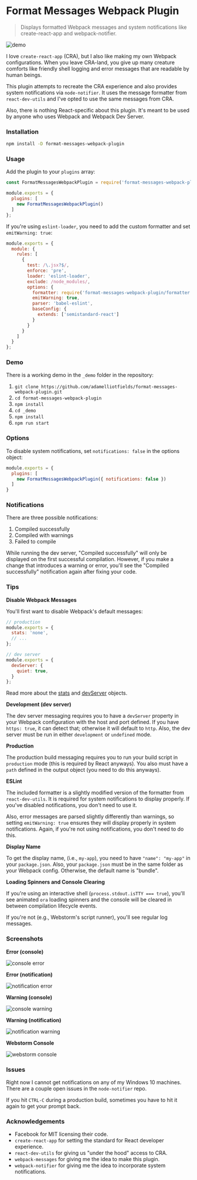 # Format Messages Webpack Plugin
> Displays formatted Webpack messages and system notifications like create-react-app and
webpack-notifier.

![demo](https://raw.githubusercontent.com/adamelliotfields/format-messages-webpack-plugin/master/_screenshots/demo.gif)

I love `create-react-app` (CRA), but I also like making my own Webpack configurations. When you
leave CRA-land, you give up many creature comforts like friendly shell logging and error messages
that are readable by human beings.

This plugin attempts to recreate the CRA experience and also provides system notifications via
`node-notifier`. It uses the message formatter from `react-dev-utils` and I've opted to use the same
messages from CRA.

Also, there is nothing React-specific about this plugin. It's meant to be used by anyone who uses
Webpack and Webpack Dev Server.

### Installation

```sh
npm install -D format-messages-webpack-plugin
```

### Usage

Add the plugin to your `plugins` array:

```javascript
const FormatMessagesWebpackPlugin = require('format-messages-webpack-plugin');

module.exports = {
  plugins: [
    new FormatMessagesWebpackPlugin()
  ]
};
```

If you're using `eslint-loader`, you need to add the custom formatter and set `emitWarning: true`:

```javascript
module.exports = {
  module: {
    rules: [
      {
        test: /\.jsx?$/,
        enforce: 'pre',
        loader: 'eslint-loader',
        exclude: /node_modules/,
        options: {
          formatter: require('format-messages-webpack-plugin/formatter'),
          emitWarning: true,
          parser: 'babel-eslint',
          baseConfig: {
            extends: ['semistandard-react']
          }
        }
      }
    ]
  }
};
```

### Demo
There is a working demo in the `_demo` folder in the repository:

1. `git clone https://github.com/adamelliotfields/format-messages-webpack-plugin.git`
2. `cd format-messages-webpack-plugin`
3. `npm install`
4. `cd _demo`
5. `npm install`
6. `npm run start`

### Options
To disable system notifications, set `notifications: false` in the options object:

```javascript
module.exports = {
  plugins: [
    new FormatMessagesWebpackPlugin({ notifications: false })
  ]
}
```

### Notifications
There are three possible notifications:

1. Compiled successfully
2. Compiled with warnings
3. Failed to compile

While running the dev server, "Compiled successfully" will only be displayed on the first
successful compilation. However, if you make a change that introduces a warning or error, you'll see
the "Compiled successfully" notification again after fixing your code.

### Tips

**Disable Webpack Messages**

You'll first want to disable Webpack's default messages:

```javascript
// production
module.exports = {
  stats: 'none',
  // ...
};

// dev server
module.exports = {
  devServer: {
    quiet: true,
  }
};

```

Read more about the [stats](https://webpack.js.org/configuration/stats/) and
[devServer](https://webpack.js.org/configuration/dev-server/) objects.

**Development (dev server)**

The dev server messaging requires you to have a `devServer` property in your Webpack configuration
with the host and port defined. If you have `https: true`, it can detect that; otherwise it will
default to `http`. Also, the dev server must be run in either `development` or `undefined` mode.

**Production**

The production build messaging requires you to run your build script in `production` mode (this is
required by React anyways). You also must have a `path` defined in the output object (you need to do
this anyways).

**ESLint**

The included formatter is a slightly modified version of the formatter from `react-dev-utils`. It is
required for system notifications to display properly. If you've disabled notifications, you don't
need to use it.

Also, error messages are parsed slightly differently than warnings, so setting `emitWarning: true`
ensures they will display properly in system notifications. Again, if you're not using
notifications, you don't need to do this.

**Display Name**

To get the display name, (i.e., `my-app`), you need to have `"name": "my-app"` in your
`package.json`. Also, your `package.json` must be in the same folder as your Webpack config.
Otherwise, the default name is "bundle".

**Loading Spinners and Console Clearing**

If you're using an interactive shell (`process.stdout.isTTY === true`), you'll see animated `ora`
loading spinners and the console will be cleared in between compilation lifecycle events.

If you're not (e.g., Webstorm's script runner), you'll see regular log messages.

### Screenshots

**Error (console)**

![console error](https://raw.githubusercontent.com/adamelliotfields/format-messages-webpack-plugin/master/_screenshots/error_console.png)

**Error (notification)**

![notification error](https://raw.githubusercontent.com/adamelliotfields/format-messages-webpack-plugin/master/_screenshots/error_notification.png)

**Warning (console)**

![console warning](https://raw.githubusercontent.com/adamelliotfields/format-messages-webpack-plugin/master/_screenshots/warning_console.png)

**Warning (notification)**

![notification warning](https://raw.githubusercontent.com/adamelliotfields/format-messages-webpack-plugin/master/_screenshots/warning_notification.png)

**Webstorm Console**

![webstorm console](https://raw.githubusercontent.com/adamelliotfields/format-messages-webpack-plugin/master/_screenshots/webstorm_console.png)

### Issues
Right now I cannot get notifications on any of my Windows 10 machines. There are a couple open
issues in the `node-notifier` repo.

If you hit `CTRL-C` during a production build, sometimes you have to hit it again to get your prompt
back.

### Acknowledgements
 - Facebook for MIT licensing their code.
 - `create-react-app` for setting the standard for React developer experience.
 - `react-dev-utils` for giving us "under the hood" access to CRA.
 - `webpack-messages` for giving me the idea to make this plugin.
 - `webpack-notifier` for giving me the idea to incorporate system notifications.

